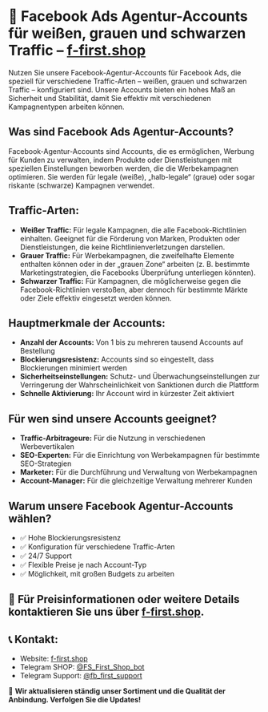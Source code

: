 # 📡 Facebook Ads Agentur-Accounts für weißen, grauen und schwarzen Traffic – [f-first.shop](https://f-first.shop/en)

Nutzen Sie unsere Facebook-Agentur-Accounts für Facebook Ads, die speziell für verschiedene Traffic-Arten – weißen, grauen und schwarzen Traffic – konfiguriert sind. Unsere Accounts bieten ein hohes Maß an Sicherheit und Stabilität, damit Sie effektiv mit verschiedenen Kampagnentypen arbeiten können.

## Was sind Facebook Ads Agentur-Accounts?
Facebook-Agentur-Accounts sind Accounts, die es ermöglichen, Werbung für Kunden zu verwalten, indem Produkte oder Dienstleistungen mit speziellen Einstellungen beworben werden, die die Werbekampagnen optimieren. Sie werden für legale (weiße), „halb-legale“ (graue) oder sogar riskante (schwarze) Kampagnen verwendet.

## Traffic-Arten:
- **Weißer Traffic:** Für legale Kampagnen, die alle Facebook-Richtlinien einhalten. Geeignet für die Förderung von Marken, Produkten oder Dienstleistungen, die keine Richtlinienverletzungen darstellen.
- **Grauer Traffic:** Für Werbekampagnen, die zweifelhafte Elemente enthalten können oder in der „grauen Zone“ arbeiten (z. B. bestimmte Marketingstrategien, die Facebooks Überprüfung unterliegen könnten).
- **Schwarzer Traffic:** Für Kampagnen, die möglicherweise gegen die Facebook-Richtlinien verstoßen, aber dennoch für bestimmte Märkte oder Ziele effektiv eingesetzt werden können.

## Hauptmerkmale der Accounts:
- **Anzahl der Accounts:** Von 1 bis zu mehreren tausend Accounts auf Bestellung
- **Blockierungsresistenz:** Accounts sind so eingestellt, dass Blockierungen minimiert werden
- **Sicherheitseinstellungen:** Schutz- und Überwachungseinstellungen zur Verringerung der Wahrscheinlichkeit von Sanktionen durch die Plattform
- **Schnelle Aktivierung:** Ihr Account wird in kürzester Zeit aktiviert

## Für wen sind unsere Accounts geeignet?
- **Traffic-Arbitrageure:** Für die Nutzung in verschiedenen Werbevertikalen
- **SEO-Experten:** Für die Einrichtung von Werbekampagnen für bestimmte SEO-Strategien
- **Marketer:** Für die Durchführung und Verwaltung von Werbekampagnen
- **Account-Manager:** Für die gleichzeitige Verwaltung mehrerer Kunden

## Warum unsere Facebook Agentur-Accounts wählen?
- ✅ Hohe Blockierungsresistenz
- ✅ Konfiguration für verschiedene Traffic-Arten
- ✅ 24/7 Support
- ✅ Flexible Preise je nach Account-Typ
- ✅ Möglichkeit, mit großen Budgets zu arbeiten

## 💬 Für Preisinformationen oder weitere Details kontaktieren Sie uns über [f-first.shop](https://f-first.shop/en).

## 📞 Kontakt:
- Website: [f-first.shop](https://f-first.shop/en)
- Telegram SHOP: [@FS_First_Shop_bot](https://t.me/FS_First_Shop_bot)
- Telegram Support: [@fb_first_support](https://t.me/fb_first_support)

🔔 **Wir aktualisieren ständig unser Sortiment und die Qualität der Anbindung. Verfolgen Sie die Updates!**
